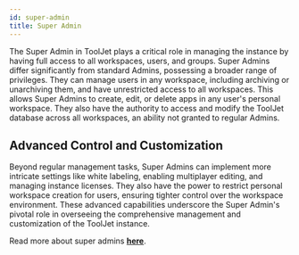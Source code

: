 ```yaml
---
id: super-admin
title: Super Admin
---
```


The Super Admin in ToolJet plays a critical role in managing the instance by having full access to all workspaces, users, and groups. Super Admins differ significantly from standard Admins, possessing a broader range of privileges. They can manage users in any workspace, including archiving or unarchiving them, and have unrestricted access to all workspaces. This allows Super Admins to create, edit, or delete apps in any user's personal workspace. They also have the authority to access and modify the ToolJet database across all workspaces, an ability not granted to regular Admins.

## Advanced Control and Customization
Beyond regular management tasks, Super Admins can implement more intricate settings like white labeling, enabling multiplayer editing, and managing instance licenses. They also have the power to restrict personal workspace creation for users, ensuring tighter control over the workspace environment. These advanced capabilities underscore the Super Admin's pivotal role in overseeing the comprehensive management and customization of the ToolJet instance.

Read more about super admins **[here](/docs/enterprise/superadmin/)**.